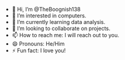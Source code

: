 - 👋 Hi, I’m @TheBoognish138
- 👀 I’m interested in computers.
- 🌱 I’m currently learning data analysis.
- 💞️ I’m looking to collaborate on projects.
- 📫 How to reach me: I will reach out to you.
- 😄 Pronouns: He/Him
- ⚡ Fun fact: I love you!

<!---
TheBoognish138/TheBoognish138 is a ✨ special ✨ repository because its `README.md` (this file) appears on your GitHub profile.
You can click the Preview link to take a look at your changes.
--->
